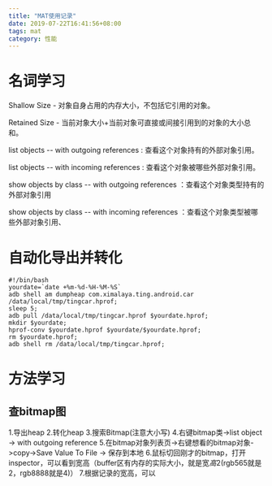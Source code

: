```yaml
---
title: "MAT使用记录"
date: 2019-07-22T16:41:56+08:00
tags: mat
category: 性能
---
```


# 名词学习

Shallow Size - 对象自身占用的内存大小，不包括它引用的对象。 

Retained Size - 当前对象大小+当前对象可直接或间接引用到的对象的大小总和。

list objects -- with outgoing references : 查看这个对象持有的外部对象引用。

list objects -- with incoming references : 查看这个对象被哪些外部对象引用。

show objects by class  --  with outgoing references ：查看这个对象类型持有的外部对象引用

show objects by class  --  with incoming references ：查看这个对象类型被哪些外部对象引用、

# 自动化导出并转化

```aidl
#!/bin/bash
yourdate=`date +%m-%d-%H-%M-%S`
adb shell am dumpheap com.ximalaya.ting.android.car /data/local/tmp/tingcar.hprof;
sleep 5;
adb pull /data/local/tmp/tingcar.hprof $yourdate.hprof;
mkdir $yourdate;
hprof-conv $yourdate.hprof $yourdate/$yourdate.hprof;
rm $yourdate.hprof;
adb shell rm /data/local/tmp/tingcar.hprof;
```

# 方法学习

## 查bitmap图

1.导出heap
2.转化heap
3.搜索Bitmap(注意大小写)
4.右键bitmap类->list object -> with outgoing reference
5.在bitmap对象列表页->右键想看的bitmap对象->copy->Save Value To File -> 保存到本地
6.鼠标切回刚才的bitmap，打开inspector，可以看到宽高（buffer区有内存的实际大小，就是宽*高*2(rgb565就是2，rgb8888就是4)）
7.根据记录的宽高，可以
